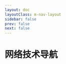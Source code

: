 ```yaml
---
layout: doc
layoutClass: m-nav-layout
sidebar: false
prev: false
next: false
---
```



<style src="/.vitepress/theme/style/nav.scss"></style>

<script setup>
import { NAV_DATA } from '/.vitepress/theme/utils/data'
</script>

# 网络技术导航
<confetti />

<MNavLinks v-for="{title, items} in NAV_DATA" :title="title" :items="items"/>
